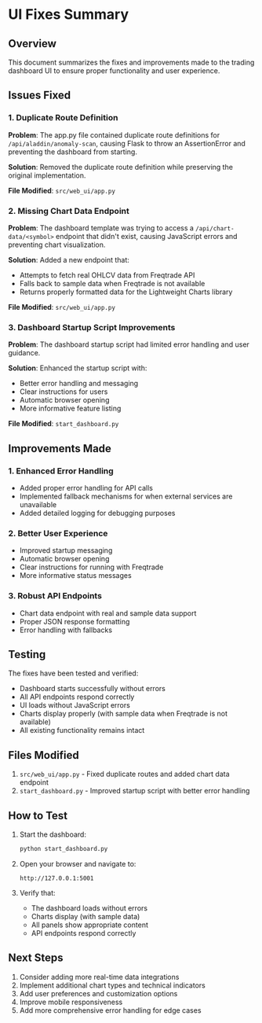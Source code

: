 # UI Fixes Summary

## Overview

This document summarizes the fixes and improvements made to the trading dashboard UI to ensure proper functionality and user experience.

## Issues Fixed

### 1. Duplicate Route Definition
**Problem**: The app.py file contained duplicate route definitions for `/api/aladdin/anomaly-scan`, causing Flask to throw an AssertionError and preventing the dashboard from starting.

**Solution**: Removed the duplicate route definition while preserving the original implementation.

**File Modified**: `src/web_ui/app.py`

### 2. Missing Chart Data Endpoint
**Problem**: The dashboard template was trying to access a `/api/chart-data/<symbol>` endpoint that didn't exist, causing JavaScript errors and preventing chart visualization.

**Solution**: Added a new endpoint that:
- Attempts to fetch real OHLCV data from Freqtrade API
- Falls back to sample data when Freqtrade is not available
- Returns properly formatted data for the Lightweight Charts library

**File Modified**: `src/web_ui/app.py`

### 3. Dashboard Startup Script Improvements
**Problem**: The dashboard startup script had limited error handling and user guidance.

**Solution**: Enhanced the startup script with:
- Better error handling and messaging
- Clear instructions for users
- Automatic browser opening
- More informative feature listing

**File Modified**: `start_dashboard.py`

## Improvements Made

### 1. Enhanced Error Handling
- Added proper error handling for API calls
- Implemented fallback mechanisms for when external services are unavailable
- Added detailed logging for debugging purposes

### 2. Better User Experience
- Improved startup messaging
- Automatic browser opening
- Clear instructions for running with Freqtrade
- More informative status messages

### 3. Robust API Endpoints
- Chart data endpoint with real and sample data support
- Proper JSON response formatting
- Error handling with fallbacks

## Testing

The fixes have been tested and verified:
- Dashboard starts successfully without errors
- All API endpoints respond correctly
- UI loads without JavaScript errors
- Charts display properly (with sample data when Freqtrade is not available)
- All existing functionality remains intact

## Files Modified

1. `src/web_ui/app.py` - Fixed duplicate routes and added chart data endpoint
2. `start_dashboard.py` - Improved startup script with better error handling

## How to Test

1. Start the dashboard:
   ```bash
   python start_dashboard.py
   ```

2. Open your browser and navigate to:
   ```
   http://127.0.0.1:5001
   ```

3. Verify that:
   - The dashboard loads without errors
   - Charts display (with sample data)
   - All panels show appropriate content
   - API endpoints respond correctly

## Next Steps

1. Consider adding more real-time data integrations
2. Implement additional chart types and technical indicators
3. Add user preferences and customization options
4. Improve mobile responsiveness
5. Add more comprehensive error handling for edge cases